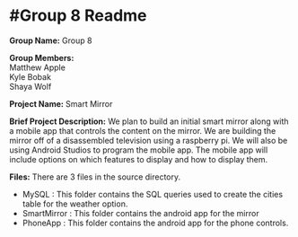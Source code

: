 #Group 8 Readme
=========================================

**Group Name:** Group 8

**Group Members:**  
	Matthew Apple  
	Kyle Bobak  
	Shaya Wolf

**Project Name:** 
	Smart Mirror  

**Brief Project Description:**
	We plan to build an initial smart mirror along with a mobile app that controls the content on the mirror. We are building the mirror off of a disassembled television using a raspberry pi. We will also be using Android Studios to program the mobile app. The mobile app will include options on which features to display and how to display them.  

**Files:**
There are 3 files in the source directory. 
	
- MySQL : This folder contains the SQL queries used to create the cities table for the weather option.
- SmartMirror : This folder contains the android app for the mirror
- PhoneApp : This folder contains the android app for the phone controls. 


